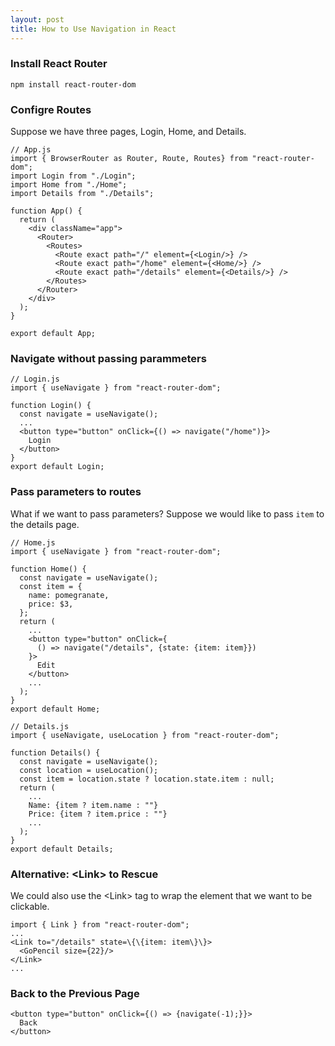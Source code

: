 ```yaml
---
layout: post
title: How to Use Navigation in React
---
```

### Install React Router
```shell
npm install react-router-dom
```
### Configre Routes
Suppose we have three pages, Login, Home, and Details. 
```JSX
// App.js
import { BrowserRouter as Router, Route, Routes} from "react-router-dom";
import Login from "./Login";
import Home from "./Home";
import Details from "./Details";

function App() {
  return (
    <div className="app">
      <Router>
        <Routes>
          <Route exact path="/" element={<Login/>} />
          <Route exact path="/home" element={<Home/>} />
          <Route exact path="/details" element={<Details/>} />
        </Routes>
      </Router>
    </div>
  );
}

export default App;
```
### Navigate without passing parammeters
```JSX
// Login.js
import { useNavigate } from "react-router-dom";

function Login() {
  const navigate = useNavigate();
  ...
  <button type="button" onClick={() => navigate("/home")}>
    Login
  </button>
}
export default Login;
```

### Pass parameters to routes
What if we want to pass parameters? Suppose we would like to pass `item` to the details page.
```JSX
// Home.js
import { useNavigate } from "react-router-dom";

function Home() {
  const navigate = useNavigate();
  const item = {
    name: pomegranate, 
    price: $3,
  };
  return (
    ...
    <button type="button" onClick={
      () => navigate("/details", {state: {item: item}})
    }>
      Edit
    </button>
    ...
  );
}
export default Home;
```
```JSX
// Details.js
import { useNavigate, useLocation } from "react-router-dom";

function Details() {
  const navigate = useNavigate();
  const location = useLocation();
  const item = location.state ? location.state.item : null;
  return (
    ...
    Name: {item ? item.name : ""}
    Price: {item ? item.price : ""}
    ...
  );
}
export default Details;
```

### Alternative: \<Link\> to Rescue
We could also use the \<Link\> tag to wrap the element that we want to be clickable.
```JSX
import { Link } from "react-router-dom";
...
<Link to="/details" state=\{\{item: item\}\}>
  <GoPencil size={22}/>
</Link>
...
```

### Back to the Previous Page
```JSX
<button type="button" onClick={() => {navigate(-1);}}>
  Back
</button>
```